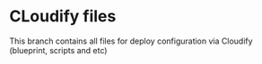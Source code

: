 # CLoudify files
This branch contains all files for deploy configuration via Cloudify (blueprint, scripts and etc)